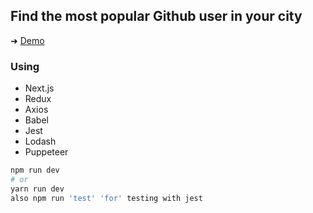 ## Find the most popular Github user in your city

➜ [Demo](https://githubfamous.netlify.com)

### Using

 - Next.js
 - Redux
 - Axios
 - Babel
 - Jest
 - Lodash
 - Puppeteer

```bash
npm run dev
# or
yarn run dev
also npm run 'test' 'for' testing with jest
```
